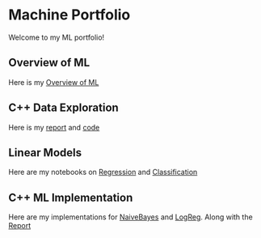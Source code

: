 # Machine Portfolio
Welcome to my ML portfolio!

## Overview of ML
Here is my [Overview of ML](Overview_of_ML.pdf)

## C++ Data Exploration
Here is my [report](C++_Data_Exploration.pdf) and [code](data_exploration.cpp)

## Linear Models
Here are my notebooks on [Regression](Regression.pdf) and [Classification](Classification.pdf)

## C++ ML Implementation
Here are my implementations for [NaiveBayes](NaiveBayes.cpp) and [LogReg](LogReg.cpp). Along with the [Report](C++_Implementation.pdf)
